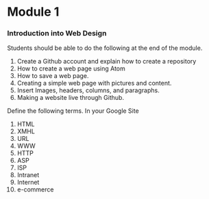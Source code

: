 # Module 1
<h3>Introduction into Web Design</h3>


Students should be able to do the following at the end of the module.
  1. Create a Github account and explain how to create a repository
  2. How to create a web page using Atom
  3. How to save a web page.
  4. Creating a simple web page with pictures and content. 
  5. Insert Images, headers, columns, and paragraphs. 
  6. Making a website live through Github. 

Define the following terms. In your Google Site
<ol>
  <li>HTML</li>
  <li>XMHL</li>
  <li>URL</li>
  <li> WWW</li>
 <li>HTTP</li>
 <li>ASP</li>
 <li>ISP</li>
 <li>Intranet </li>
 <li>Internet</li>
 <li>e-commerce</li>
</ol> 



